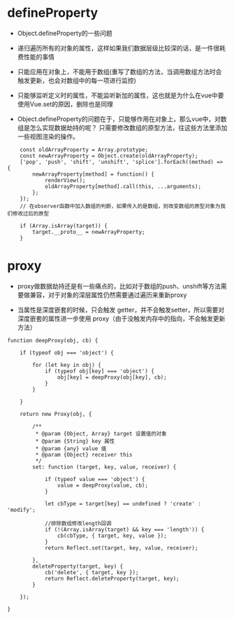 # defineProperty 

+ Object.defineProperty的一些问题

 - 递归遍历所有的对象的属性，这样如果我们数据层级比较深的话，是一件很耗费性能的事情

 - 只能应用在对象上，不能用于数组(重写了数组的方法，当调用数组方法时会触发更新，也会对数组中的每一项进行监控)

 - 只能够监听定义时的属性，不能监听新加的属性，这也就是为什么在vue中要使用Vue.set的原因，删除也是同理


+ Object.defineProperty的问题在于，只能够作用在对象上，那么vue中，对数组是怎么实现数据劫持的呢？ 只需要修改数组的原型方法，往这些方法里添加一些视图渲染的操作。

```
    const oldArrayProperty = Array.prototype;
    const newArrayProperty = Object.create(oldArrayProperty);
    ['pop', 'push', 'shift', 'unshift', 'splice'].forEach((method) => {
        newArrayProperty[method] = function() {
            renderView();
            oldArrayProperty[method].call(this, ...arguments);
        };
    });
    // 在observer函数中加入数组的判断，如果传入的是数组，则改变数组的原型对象为我们修改过后的原型

    if (Array.isArray(target)) {
        target.__proto__ = newArrayProperty;
    }
```


# proxy

+ proxy做数据劫持还是有一些痛点的，比如对于数组的push、unshift等方法需要做兼容，对于对象的深层属性仍然需要通过遍历来重新proxy

+ 当属性是深度嵌套的时候，只会触发 getter，并不会触发setter，所以需要对深度嵌套的属性进一步使用 proxy（由于没触发内存中的指向，不会触发更新方法）

```
function deepProxy(obj, cb) {

	if (typeof obj === 'object') {

		for (let key in obj) {
			if (typeof obj[key] === 'object') {
				obj[key] = deepProxy(obj[key], cb);
			}
		}

	}

	return new Proxy(obj, {

		/**
		 * @param {Object, Array} target 设置值的对象
		 * @param {String} key 属性
		 * @param {any} value 值
		 * @param {Object} receiver this
		 */
		set: function (target, key, value, receiver) {

			if (typeof value === 'object') {
				value = deepProxy(value, cb);
			}

			let cbType = target[key] == undefined ? 'create' : 'modify';

			//排除数组修改length回调
			if (!(Array.isArray(target) && key === 'length')) {
				cb(cbType, { target, key, value });
			}
			return Reflect.set(target, key, value, receiver);

		},
		deleteProperty(target, key) {
			cb('delete', { target, key });
			return Reflect.deleteProperty(target, key);
		}

	});

}
```
